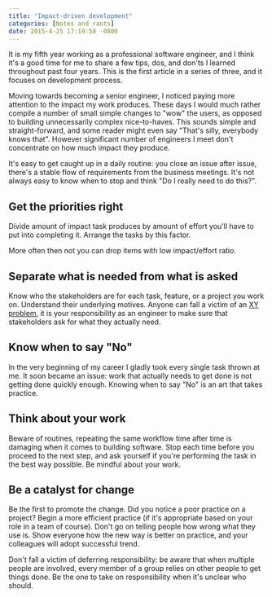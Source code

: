 ```yaml
---
title: "Impact-driven development"
categories: [Notes and rants]
date: 2015-4-25 17:19:58 -0800
---
```


It is my fifth year working as a professional software engineer, and I think
it's a good time for me to share a few tips, dos, and don'ts I learned
throughout past four years. This is the first article in a series of three,
and it focuses on development process.

Moving towards becoming a senior engineer, I noticed paying more attention to
the impact my work produces. These days I would much rather compile a number of
small simple changes to "wow" the users, as opposed to building unnecessarily
complex nice-to-haves. This sounds simple and straight-forward, and some reader
might even say "That's silly, everybody knows that". However significant number
of engineers I meet don't concentrate on how much impact they produce.

It's easy to get caught up in a daily routine: you close an issue after issue,
there's a stable flow of requirements from the business meetings. It's not
always easy to know when to stop and think "Do I really need to do this?".

## Get the priorities right

Divide amount of impact task produces by amount of effort you'll have to put
into completing it. Arrange the tasks by this factor.

More often then not you can drop items with low impact/effort ratio.

## Separate what is needed from what is asked

Know who the stakeholders are for each task, feature, or a project you work
on.  Understand their underlying motives. Anyone can fall a victim of an
[XY problem][1], it is your responsibility as an engineer to make sure that
stakeholders ask for what they actually need.

## Know when to say "No"

In the very beginning of my career I gladly took every single task thrown at me.
It soon became an issue: work that actually needs to get done is not getting
done quickly enough. Knowing when to say "No" is an art that takes practice.

## Think about your work

Beware of routines, repeating the same workflow time after time is damaging when
it comes to building software. Stop each time before you proceed to the next
step, and ask yourself if you're performing the task in the best way possible.
Be mindful about your work.

## Be a catalyst for change

Be the first to promote the change. Did you notice a poor practice on a
project? Begin a more efficient practice (if it's appropriate based on your
role in a team of course). Don't go on telling people how wrong what they use
is. Show everyone how the new way is better on practice, and your colleagues
will adopt successful trend.

Don't fall a victim of deferring responsibility: be aware that when multiple
people are involved, every member of a group relies on other people to get
things done. Be the one to take on responsibility when it's unclear who should.

[1]: http://meta.stackexchange.com/q/66377/184108
